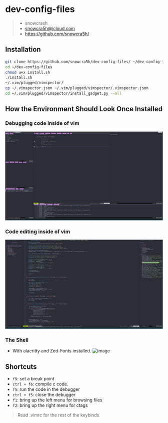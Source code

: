 # dev-config-files

> * snowcrash
> * snowcra5h@icloud.com
> * https://github.com/snowcra5h/

## Installation 

```bash
git clone https://github.com/snowcra5h/dev-config-files/ ~/dev-config-files
cd ~/dev-config-files
chmod u+x install.sh
./install.sh
~/.vim/plugged/vimspector/
cp ~/.vimspector.json ~/.vim/plugged/vimspector/.vimspector.json
cd ~/.vim/plugged/vimspector/install_gadget.py --all
```
## How the Environment Should Look Once Installed
### Debugging code inside of vim
![alt text](https://github.com/snowcra5h/dev-config-files/blob/master/Images/C-Debug-Vim.png?raw=true)

### Code editing inside of vim 
![alt text](https://github.com/snowcra5h/dev-config-files/blob/master/Images/Vim%20and%20C.png?raw=true)

### The Shell
- With alacritty and Zed-Fonts installed. 
![image](https://user-images.githubusercontent.com/90065760/209422015-cabebd27-843f-45a7-a92a-570abbd85181.png)

## Shortcuts
- `f9`: set a break point
- `ctrl + f6`: compile c code. 
- `f5`: run the code in the debugger
- `ctrl + f5`: close the debugger
- `f1`: bring up the left menu for browsing files
- `f2`: bring up the right menu for ctags
> Read .vimrc for the rest of the keybinds
